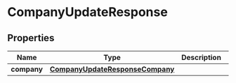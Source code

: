 

# CompanyUpdateResponse


## Properties

Name | Type | Description | Notes
------------ | ------------- | ------------- | -------------
**company** | [**CompanyUpdateResponseCompany**](CompanyUpdateResponseCompany.md) |  | 



